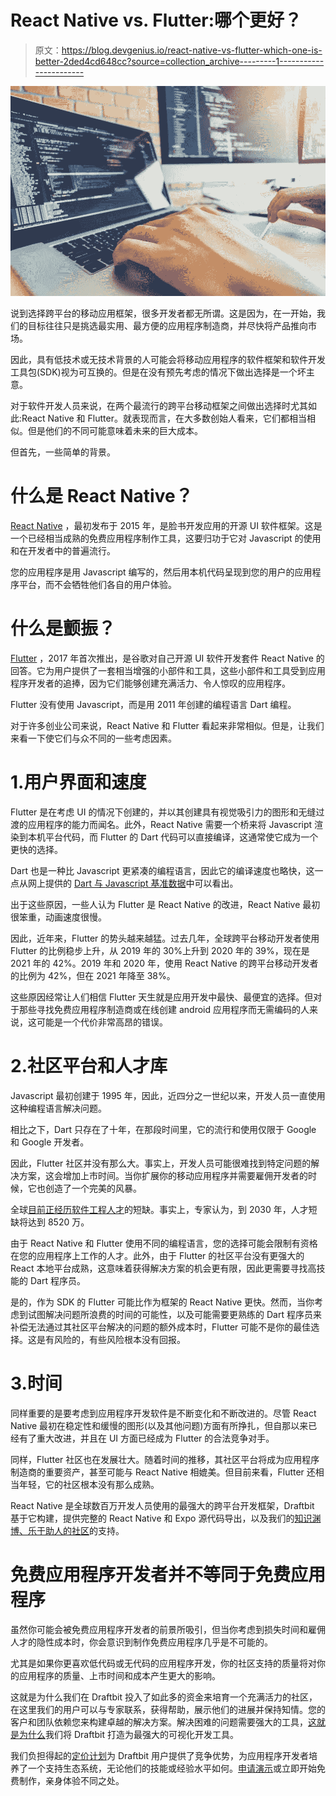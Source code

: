 # React Native vs. Flutter:哪个更好？

> 原文：<https://blog.devgenius.io/react-native-vs-flutter-which-one-is-better-2ded4cd648cc?source=collection_archive---------1----------------------->

![](img/33119dcc29f49caf286ca0e8e2f21fe6.png)

说到选择跨平台的移动应用框架，很多开发者都无所谓。这是因为，在一开始，我们的目标往往只是挑选最实用、最方便的应用程序制造商，并尽快将产品推向市场。

因此，具有低技术或无技术背景的人可能会将移动应用程序的软件框架和软件开发工具包(SDK)视为可互换的。但是在没有预先考虑的情况下做出选择是一个坏主意。

对于软件开发人员来说，在两个最流行的跨平台移动框架之间做出选择时尤其如此:React Native 和 Flutter。就表现而言，在大多数创始人看来，它们都相当相似。但是他们的不同可能意味着未来的巨大成本。

但首先，一些简单的背景。

# 什么是 React Native？

[React Native](https://reactnative.dev/) ，最初发布于 2015 年，是脸书开发应用的开源 UI 软件框架。这是一个已经相当成熟的免费应用程序制作工具，这要归功于它对 Javascript 的使用和在开发者中的普遍流行。

您的应用程序是用 Javascript 编写的，然后用本机代码呈现到您的用户的应用程序平台，而不会牺牲他们各自的用户体验。

# 什么是颤振？

[Flutter](https://flutter.dev/) ，2017 年首次推出，是谷歌对自己开源 UI 软件开发套件 React Native 的回答。它为用户提供了一套相当增强的小部件和工具，这些小部件和工具受到应用程序开发者的追捧，因为它们能够创建充满活力、令人惊叹的应用程序。

Flutter 没有使用 Javascript，而是用 2011 年创建的编程语言 Dart 编程。

对于许多创业公司来说，React Native 和 Flutter 看起来非常相似。但是，让我们来看一下使它们与众不同的一些考虑因素。

# 1.用户界面和速度

Flutter 是在考虑 UI 的情况下创建的，并以其创建具有视觉吸引力的图形和无缝过渡的应用程序的能力而闻名。此外，React Native 需要一个桥来将 Javascript 渲染到本机平台代码，而 Flutter 的 Dart 代码可以直接编译，这通常使它成为一个更快的选择。

Dart 也是一种比 Javascript 更紧凑的编程语言，因此它的编译速度也略快，这一点从网上提供的 [Dart 与 Javascript 基准数据](https://programming-language-benchmarks.vercel.app/dart-vs-javascript)中可以看出。

出于这些原因，一些人认为 Flutter 是 React Native 的改进，React Native 最初很笨重，动画速度很慢。

因此，近年来，Flutter 的势头越来越猛。过去几年，全球跨平台移动开发者使用 Flutter 的比例稳步上升，从 2019 年的 30%上升到 2020 年的 39%，现在是 2021 年的 42%。2019 年和 2020 年，使用 React Native 的跨平台移动开发者的比例为 42%，但在 2021 年降至 38%。

这些原因经常让人们相信 Flutter 天生就是应用开发中最快、最便宜的选择。但对于那些寻找免费应用程序制造商或在线创建 android 应用程序而无需编码的人来说，这可能是一个代价非常高昂的错误。

# 2.社区平台和人才库

Javascript 最初创建于 1995 年，因此，近四分之一世纪以来，开发人员一直使用这种编程语言解决问题。

相比之下，Dart 只存在了十年，在那段时间里，它的流行和使用仅限于 Google 和 Google 开发者。

因此，Flutter 社区并没有那么大。事实上，开发人员可能很难找到特定问题的解决方案，这会增加上市时间。当你扩展你的移动应用程序并需要雇佣开发者的时候，它也创造了一个完美的风暴。

全球[目前正经历软件工程人才](https://www.forbes.com/sites/forbestechcouncil/2021/06/08/is-there-a-developer-shortage-yes-but-the-problem-is-more-complicated-than-it-looks/?sh=77d971803b8e)的短缺。事实上，专家认为，到 2030 年，人才短缺将达到 8520 万。

由于 React Native 和 Flutter 使用不同的编程语言，您的选择可能会限制有资格在您的应用程序上工作的人才。此外，由于 Flutter 的社区平台没有更强大的 React 本地平台成熟，这意味着获得解决方案的机会更有限，因此更需要寻找高技能的 Dart 程序员。

是的，作为 SDK 的 Flutter 可能比作为框架的 React Native 更快。然而，当你考虑到试图解决问题所浪费的时间的可能性，以及可能需要更熟练的 Dart 程序员来补偿无法通过其社区平台解决的问题的额外成本时，Flutter 可能不是你的最佳选择。这是有风险的，有些风险根本没有回报。

# 3.时间

同样重要的是要考虑到应用程序开发软件是不断变化和不断改进的。尽管 React Native 最初在稳定性和缓慢的图形(以及其他问题)方面有所挣扎，但自那以来已经有了重大改进，并且在 UI 方面已经成为 Flutter 的合法竞争对手。

同样，Flutter 社区也在发展壮大。随着时间的推移，其社区平台将成为应用程序制造商的重要资产，甚至可能与 React Native 相媲美。但目前来看，Flutter 还相当年轻，它的社区根本没有那么成熟。

React Native 是全球数百万开发人员使用的最强大的跨平台开发框架，Draftbit 基于它构建，提供完整的 React Native 和 Expo 源代码导出，以及我们的[知识渊博、乐于助人的社区](https://community.draftbit.com/home)的支持。

# 免费应用程序开发者并不等同于免费应用程序

虽然你可能会被免费应用程序开发者的前景所吸引，但当你考虑到损失时间和雇佣人才的隐性成本时，你会意识到制作免费应用程序几乎是不可能的。

尤其是如果你更喜欢低代码或无代码的应用程序开发，你的社区支持的质量将对你的应用程序的质量、上市时间和成本产生更大的影响。

这就是为什么我们在 Draftbit 投入了如此多的资金来培育一个充满活力的社区，在这里我们的用户可以与专家联系，获得帮助，展示他们的进展并保持知情。您的客户和团队依赖您来构建卓越的解决方案。解决困难的问题需要强大的工具，[这就是为什么](https://draftbit.com/why)我们将 Draftbit 打造为最强大的可视化开发工具。

我们负担得起的[定价计划](https://draftbit.com/pricing)为 Draftbit 用户提供了竞争优势，为应用程序开发者培养了一个支持生态系统，无论他们的技能或经验水平如何。[申请演示](https://draftbit.com/demorequest)或立即开始免费制作，亲身体验不同之处。